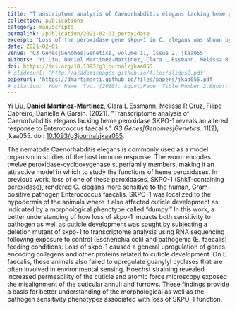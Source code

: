 ```yaml
---
title: "Transcriptome analysis of Caenorhabditis elegans lacking heme peroxidase SKPO-1 reveals an altered response to Enterococcus faecalis"
collection: publications
category: manuscripts
permalink: /publication/2021-02-01_peroxidase
excerpt: "Loss of the peroxidase gene skpo−1 in C. elegans was shown by RNA sequencing and Atomic Force Microscopy to cause upregulation of cuticle development genes, resulting in a leaky, misaligned cuticle and failure to upregulate environmental sensors, which explains its increased susceptibility to the pathogen E. faecalis."
date: 2021-02-01
venue: 'G3 Genes|Genomes|Genetics, volume 11, issue 2, jkaa055'
authors: 'Yi Liu, Daniel Martinez-Martinez, Clara L Essmann, Melissa R Cruz, Filipe Cabreiro, Danielle A Garsin'
doi: https://doi.org/10.1093/g3journal/jkaa055
# slidesurl: 'http://academicpages.github.io/files/slides2.pdf'
paperurl: 'https://dmartimarti.github.io/files/papers/jkaa055.pdf'
# citation: 'Your Name, You. (2010). &quot;Paper Title Number 2.&quot; <i>Journal 1</i>. 1(2).'
---
```


Yi Liu, **Daniel Martinez-Martinez**, Clara L Essmann, Melissa R Cruz, Filipe Cabreiro, Danielle A Garsin. (2021). "Transcriptome analysis of Caenorhabditis elegans lacking heme peroxidase SKPO-1 reveals an altered response to Enterococcus faecalis." *G3 Genes|Genomes|Genetics*. 11(2), jkaa055. doi: [10.1093/g3journal/jkaa055](https://doi.org/10.1093/g3journal/jkaa055).

The nematode Caenorhabditis elegans is commonly used as a model organism in studies of the host immune response. The worm encodes twelve peroxidase-cyclooxygenase superfamily members, making it an attractive model in which to study the functions of heme peroxidases. In previous work, loss of one of these peroxidases, SKPO-1 (ShkT-containing peroxidase), rendered C. elegans more sensitive to the human, Gram-positive pathogen Enterococcus faecalis. SKPO-1 was localized to the hypodermis of the animals where it also affected cuticle development as indicated by a morphological phenotype called “dumpy.” In this work, a better understanding of how loss of skpo-1 impacts both sensitivity to pathogen as well as cuticle development was sought by subjecting a deletion mutant of skpo-1 to transcriptome analysis using RNA sequencing following exposure to control (Escherichia coli) and pathogenic (E. faecalis) feeding conditions. Loss of skpo-1 caused a general upregulation of genes encoding collagens and other proteins related to cuticle development. On E. faecalis, these animals also failed to upregulate guanylyl cyclases that are often involved in environmental sensing. Hoechst straining revealed increased permeability of the cuticle and atomic force microscopy exposed the misalignment of the cuticular annuli and furrows. These findings provide a basis for better understanding of the morphological as well as the pathogen sensitivity phenotypes associated with loss of SKPO-1 function.




